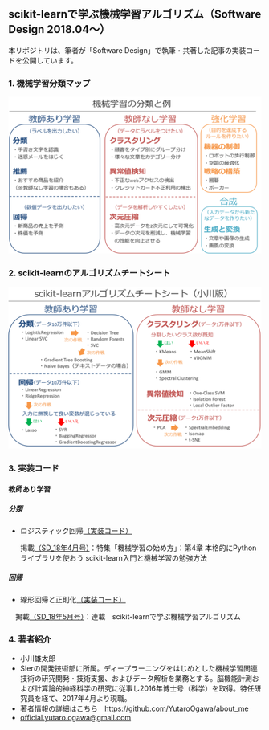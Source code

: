 ## scikit-learnで学ぶ機械学習アルゴリズム（Software Design 2018.04～）

本リポジトリは、筆者が「Software Design」で執筆・共著した記事の実装コードを公開しています。



### 1. 機械学習分類マップ
<img src="./images/ML_map.png" width="600px">


### 2. scikit-learnのアルゴリズムチートシート
<img src="./images/sklearn_cheatsheet_ogawa.png" width="600px">


### 3. 実装コード
#### 教師あり学習
##### 分類
- ロジスティック回帰[（実装コード）](https://github.com/YutaroOgawa/scikit-learn_tutorial_SoftwareDesign/blob/master/program/logistic_regression_SD1804.ipynb)

  掲載[（SD_18年4月号）](http://gihyo.jp/magazine/SD/archive/2018/201804)：特集「機械学習の始め方」：第4章 本格的にPythonライブラリを使おう scikit-learn入門と機械学習の勉強方法

##### 回帰
- 線形回帰と正則化[（実装コード）](https://github.com/YutaroOgawa/scikit-learn_tutorial_SoftwareDesign/blob/master/program/linear_model_SD1805.ipynb)

　掲載[（SD_18年5月号）](http://gihyo.jp/magazine/SD/archive/2018/201805)：連載　scikit-learnで学ぶ機械学習アルゴリズム


### 4. 著者紹介
- 小川雄太郎
- SIerの開発技術部に所属。ディープラーニングをはじめとした機械学習関連技術の研究開発・技術支援、およびデータ解析を業務とする。脳機能計測および計算論的神経科学の研究に従事し2016年博士号（科学）を取得。特任研究員を経て、2017年4月より現職。
- 著者情報の詳細はこちら　https://github.com/YutaroOgawa/about_me
- official.yutaro.ogawa@gmail.com
